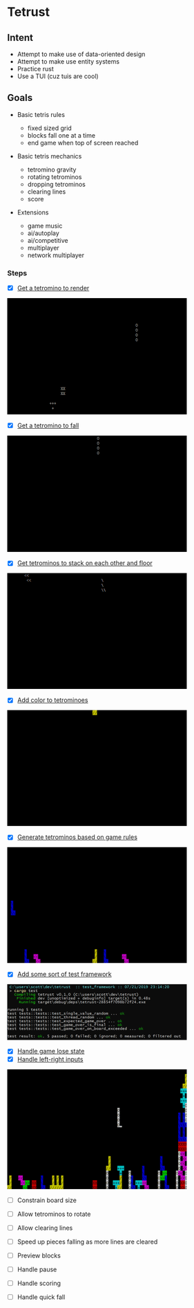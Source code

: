 # Tetrust

## Intent

- Attempt to make use of data-oriented design
- Attempt to make use entity systems
- Practice rust
- Use a TUI (cuz tuis are cool)

## Goals

- Basic tetris rules
    - fixed sized grid
    - blocks fall one at a time
    - end game when top of screen reached

- Basic tetris mechanics
    - tetromino gravity
    - rotating tetrominos
    - dropping tetrominos
    - clearing lines
    - score

- Extensions
    - game music
    - ai/autoplay
    - ai/competitive
    - multiplayer
    - network multiplayer

### Steps

- [X] [Get a tetromino to render](https://github.com/scottnm/tetrust/commit/76babe55dcab890374494fc912e77d16b2fe0e48)

![Image of text-tetrominoes rendering](demo/1-render.gif)

- [X] [Get a tetromino to fall](https://github.com/scottnm/tetrust/commit/f3aca54cb39c7137e0c38f52fd2c4c8d9f23af4b)

![Image of text-tetrominoes falling](demo/2-fall.gif)

- [X] [Get tetrominos to stack on each other and floor](https://github.com/scottnm/tetrust/commit/915e61e7d227fea6e134da75f864629514f3c9f8)

![Image of text-tetrominoes stacking](demo/3-stack.gif)

- [X] [Add color to tetrominoes](https://github.com/scottnm/tetrust/commit/1c547fc7bc0d701fa8e7117592c61a0a5b693840)

![Image of tetrominoes with color](demo/4-color.gif)

- [X] [Generate tetrominos based on game rules](https://github.com/scottnm/tetrust/commit/b72efb7eb834d442885c35f5cbb8173c2b1ba887)

![Image of tetrominoes falling one at a time](demo/5-generate-by-rules.gif)

- [X] [Add some sort of test framework](https://github.com/scottnm/tetrust/commit/2d4fbc7ba4b3579150d3a3c889dd88d99c34e578)

![Image of unit tests passing](demo/6-test.png)

- [X] [Handle game lose state](https://github.com/scottnm/tetrust/commit/b72efb7eb834d442885c35f5cbb8173c2b1ba887)
- [X] [Handle left-right inputs](https://github.com/scottnm/tetrust/commit/a819261fdfd041bd8fbcc280d9661e78f355bdcd)

![Image of left-right collision](demo/7-lr-collision.gif)

- [ ] Constrain board size
- [ ] Allow tetrominos to rotate
- [ ] Allow clearing lines
- [ ] Speed up pieces falling as more lines are cleared
- [ ] Preview blocks
- [ ] Handle pause
- [ ] Handle scoring
- [ ] Handle quick fall

